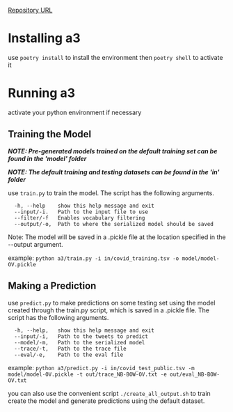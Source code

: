 [Repository URL](https://github.com/FGRCL/COMP472)
# Installing a3
use `poetry install` to install the environment then `poetry shell` to activate it  

# Running a3
activate your python environment if necessary

## Training the Model

***NOTE: Pre-generated models trained on the default training set can be found in the 'model' folder***

***NOTE: The default training and testing datasets can be found in the 'in' folder***

use `train.py` to train the model. The script has the following arguments.

```
  -h, --help    show this help message and exit
  --input/-i.   Path to the input file to use
  --filter/-f   Enables vocabulary filtering
  --output/-o,  Path to where the serialized model should be saved
```

Note: The model will be saved in a .pickle file at the location specified in the --output argument.

example: `python a3/train.py -i in/covid_training.tsv -o model/model-OV.pickle `

## Making a Prediction

use `predict.py` to make predictions on some testing set using the model created through the train.py script, which is saved in a .pickle file. The script has the following arguments.

```
  -h, --help,   show this help message and exit
  --input/-i,   Path to the tweets to predict
  --model/-m,   Path to the serialized model
  --trace/-t,   Path to the trace file
  --eval/-e,    Path to the eval file
```
example: `python a3/predict.py -i in/covid_test_public.tsv -m model/model-OV.pickle -t out/trace_NB-BOW-OV.txt -e out/eval_NB-BOW-OV.txt `

you can also use the convenient script `./create_all_output.sh` to train create the model and generate predictions using the default dataset.
